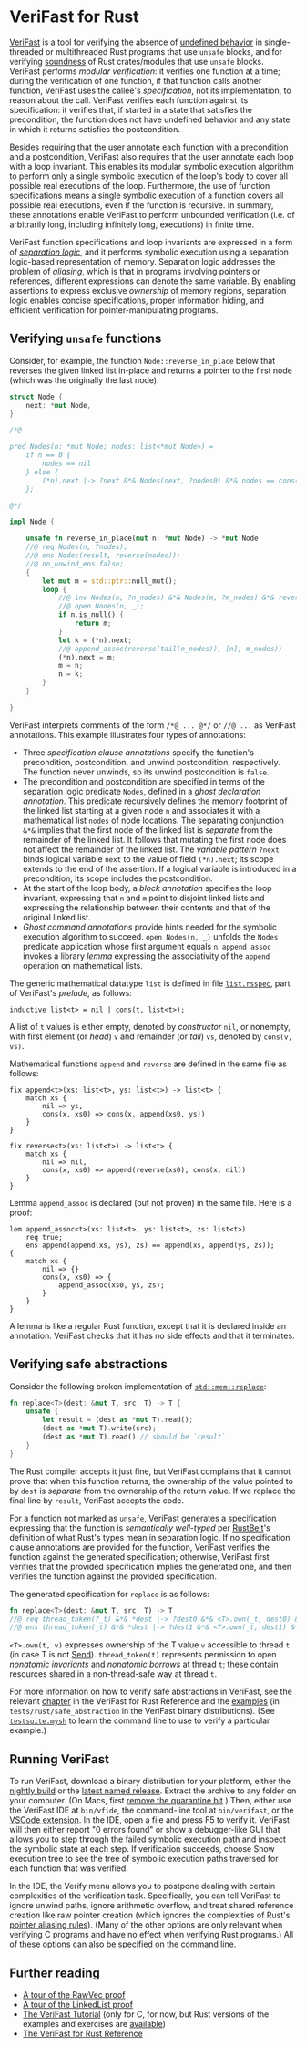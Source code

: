 # VeriFast for Rust

[VeriFast](https://github.com/verifast/verifast) is a tool for verifying the
absence of [undefined
behavior](https://doc.rust-lang.org/reference/behavior-considered-undefined.html)
in single-threaded or multithreaded Rust programs that use `unsafe` blocks, and
for verifying
[soundness](https://doc.rust-lang.org/nomicon/working-with-unsafe.html) of Rust
crates/modules that use `unsafe` blocks. VeriFast performs *modular
verification*: it verifies one function at a time; during the verification of
one function, if that function calls another function, VeriFast uses the
callee's *specification*, not its implementation, to reason about the call.
VeriFast verifies each function against its specification: it verifies that, if
started in a state that satisfies the precondition, the function does not have
undefined behavior and any state in which it returns satisfies the
postcondition.

Besides requiring that the user annotate each function with a precondition and
a postcondition, VeriFast also requires that the user annotate each loop with a
loop invariant. This enables its modular symbolic execution algorithm to
perform only a single symbolic execution of the loop's body to cover all
possible real executions of the loop. Furthermore, the use of function
specifications means a single symbolic execution of a function covers all
possible real executions, even if the function is recursive. In summary, these
annotations enable VeriFast to perform unbounded verification (i.e. of
arbitrarily long, including infinitely long, executions) in finite time.

VeriFast function specifications and loop invariants are expressed in a form of
[*separation logic*](https://en.wikipedia.org/wiki/Separation_logic), and it
performs symbolic execution using a separation logic-based representation of
memory. Separation logic addresses the problem of *aliasing*, which is that in
programs involving pointers or references, different expressions can denote the
same variable. By enabling assertions to express exclusive *ownership* of
memory regions, separation logic enables concise specifications, proper
information hiding, and efficient verification for pointer-manipulating
programs.

## Verifying `unsafe` functions

Consider, for example, the function `Node::reverse_in_place` below that reverses the
given linked list in-place and returns a pointer to the first node (which
was the originally the last node).

```rust
struct Node {
    next: *mut Node,
}

/*@

pred Nodes(n: *mut Node; nodes: list<*mut Node>) =
    if n == 0 {
        nodes == nil
    } else {
        (*n).next |-> ?next &*& Nodes(next, ?nodes0) &*& nodes == cons(n, nodes0)
    };

@*/

impl Node {

    unsafe fn reverse_in_place(mut n: *mut Node) -> *mut Node
    //@ req Nodes(n, ?nodes);
    //@ ens Nodes(result, reverse(nodes));
    //@ on_unwind_ens false;
    {
        let mut m = std::ptr::null_mut();
        loop {
            //@ inv Nodes(n, ?n_nodes) &*& Nodes(m, ?m_nodes) &*& reverse(nodes) == append(reverse(n_nodes), m_nodes);
            //@ open Nodes(n, _);
            if n.is_null() {
                return m;
            }
            let k = (*n).next;
            //@ append_assoc(reverse(tail(n_nodes)), [n], m_nodes);
            (*n).next = m;
            m = n;
            n = k;
        }
    }

}
```

VeriFast interprets comments of the form `/*@ ... @*/` or `//@ ...` as VeriFast annotations. This example illustrates four types of annotations:
- Three *specification clause annotations* specify the function's precondition, postcondition, and unwind postcondition, respectively. The function never unwinds, so its
  unwind postcondition is `false`.
- The precondition and postcondition are specified in terms of the separation logic predicate `Nodes`, defined in a *ghost declaration annotation*. This predicate
  recursively defines the memory footprint of the linked list starting at a given node `n` and associates it with a mathematical list `nodes` of node locations.
  The separating conjunction `&*&` implies that the first node of the linked list is *separate* from the remainder of the linked list. It follows that mutating the first node does not affect
  the remainder of the linked list. The *variable pattern* `?next` binds logical variable `next` to the value of field `(*n).next`; its scope extends to the end of the assertion.
  If a logical variable is introduced in a precondition, its scope includes the postcondition.
- At the start of the loop body, a *block annotation* specifies the loop invariant, expressing that `n` and `m` point to disjoint linked lists and expressing the relationship between their contents and that of the original linked list.
- *Ghost command annotations* provide hints needed for the symbolic execution algorithm to succeed. `open Nodes(n, _)` unfolds the `Nodes` predicate application whose first argument equals `n`. `append_assoc` invokes a library *lemma* expressing the associativity of the `append` operation on mathematical lists.

The generic mathematical datatype `list` is defined in file [`list.rsspec`](https://github.com/verifast/verifast/blob/master/bin/rust/list.rsspec), part of VeriFast's *prelude*, as follows:
```
inductive list<t> = nil | cons(t, list<t>);
```
A list of `t` values is either empty, denoted by *constructor* `nil`, or nonempty, with first element (or *head*) `v` and remainder (or *tail*) `vs`, denoted by `cons(v, vs)`.

Mathematical functions `append` and `reverse` are defined in the same file as follows:
```
fix append<t>(xs: list<t>, ys: list<t>) -> list<t> {
    match xs {
        nil => ys,
        cons(x, xs0) => cons(x, append(xs0, ys))
    }
}

fix reverse<t>(xs: list<t>) -> list<t> {
    match xs {
        nil => nil,
        cons(x, xs0) => append(reverse(xs0), cons(x, nil))
    }
}
```
Lemma `append_assoc` is declared (but not proven) in the same file. Here is a proof:
```
lem append_assoc<t>(xs: list<t>, ys: list<t>, zs: list<t>)
    req true;
    ens append(append(xs, ys), zs) == append(xs, append(ys, zs));
{
    match xs {
        nil => {}
        cons(x, xs0) => {
            append_assoc(xs0, ys, zs);
        }
    }
}
```
A lemma is like a regular Rust function, except that it is declared inside an annotation. VeriFast checks that it has no side effects and that it terminates.

## Verifying safe abstractions

Consider the following broken implementation of [`std::mem::replace`](https://doc.rust-lang.org/std/mem/fn.replace.html):
```rust
fn replace<T>(dest: &mut T, src: T) -> T {
    unsafe {
        let result = (dest as *mut T).read();
        (dest as *mut T).write(src);
        (dest as *mut T).read() // should be `result`
    }
}
```
The Rust compiler accepts it just fine, but VeriFast complains that it cannot prove that when this function returns, the ownership of the value pointed to by `dest` is *separate* from the ownership of the return value. If we replace the final line by `result`, VeriFast accepts the code.

For a function not marked as `unsafe`, VeriFast generates a specification expressing that the function is *semantically well-typed* per [RustBelt](https://research.ralfj.de/thesis.html)'s definition of what Rust's types mean in separation logic. If no specification clause annotations are provided for the function, VeriFast verifies the function against the generated specification; otherwise, VeriFast first verifies that the provided specification implies the generated one, and then verifies the function against the provided specification.

The generated specification for `replace` is as follows:
```rust
fn replace<T>(dest: &mut T, src: T) -> T
//@ req thread_token(?_t) &*& *dest |-> ?dest0 &*& <T>.own(_t, dest0) &*& <T>.own(_t, src) &*& _t == currentThread;
//@ ens thread_token(_t) &*& *dest |-> ?dest1 &*& <T>.own(_t, dest1) &*& <T>.own(_t, result);
```
`<T>.own(t, v)` expresses ownership of the T value `v` accessible to thread `t` (in case T is not [Send](https://doc.rust-lang.org/nomicon/send-and-sync.html)).
`thread_token(t)` represents permission to open *nonatomic invariants* and *nonatomic borrows* at thread `t`; these contain resources shared in a non-thread-safe way at thread `t`.

For more information on how to verify safe abstractions in VeriFast, see the relevant [chapter](https://verifast.github.io/verifast/rust-reference/non-unsafe-funcs.html) in the VeriFast for Rust Reference and the [examples](https://github.com/verifast/verifast/tree/master/tests/rust/safe_abstraction) (in `tests/rust/safe_abstraction` in the VeriFast binary distributions). (See [`testsuite.mysh`](https://github.com/verifast/verifast/blob/master/tests/rust/testsuite.mysh) to learn the command line to use to verify a particular example.)

## Running VeriFast

To run VeriFast, download a binary distribution for your platform, either the
[nightly build](https://github.com/verifast/verifast/releases/tag/nightly) or
the [latest named
release](https://github.com/verifast/verifast/releases/latest). Extract the
archive to any folder on your computer. (On Macs, first [remove the quarantine
bit](https://github.com/verifast/verifast?tab=readme-ov-file#binaries).) Then,
either use the VeriFast IDE at `bin/vfide`, the command-line tool at
`bin/verifast`, or the [VSCode
extension](https://marketplace.visualstudio.com/items?itemName=VeriFast.verifast).
In the IDE, open a file and press F5 to verify it. VeriFast will then either
report "0 errors found" or show a debugger-like GUI that allows you to step
through the failed symbolic execution path and inspect the symbolic state at
each step. If verification succeeds, choose Show execution tree to see the tree
of symbolic execution paths traversed for each function that was verified.

In the IDE, the Verify menu allows you to postpone dealing with certain
complexities of the verification task. Specifically, you can tell VeriFast to
ignore unwind paths, ignore arithmetic overflow, and treat shared reference
creation like raw pointer creation (which ignores the complexities of Rust's
[pointer aliasing
rules](https://marketplace.visualstudio.com/items?itemName=VeriFast.verifast)).
(Many of the other options are only relevant when verifying C programs and have
no effect when verifying Rust programs.) All of these options can also be
specified on the command line.

## Further reading

- [A tour of the RawVec proof](tests/rust/safe_abstraction/raw_vec/)
- [A tour of the LinkedList proof](tests/rust/safe_abstraction/linked_list/)
- [The VeriFast Tutorial](https://doi.org/10.5281/zenodo.887906) (only for C, for now, but Rust versions of the examples and exercises are [available](rust_tutorials/purely_unsafe/solutions/))
- [The VeriFast for Rust Reference](https://verifast.github.io/verifast/rust-reference)